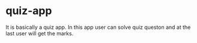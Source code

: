 # quiz-app
It is basically a quiz app.
In this app user can solve quiz queston and at the last user will get the marks.
